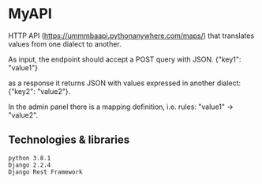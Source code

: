 # MyAPI 

HTTP API (https://ummmbaapi.pythonanywhere.com/maps/) that translates values from one dialect to another.

As input, the endpoint should accept a POST query with JSON.
{"key1": "value1"}

as a response it returns JSON with values expressed in another dialect:
{"key2": "value2"}.

In the admin panel there is a mapping definition, i.e. rules: "value1" -> "value2".

## Technologies & libraries

    python 3.8.1
    Django 2.2.4
    Django Rest Framework

